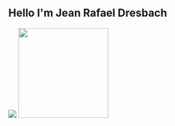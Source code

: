 ## Hello I'm Jean Rafael Dresbach

<img heifht="180em" src="https://github-readme-stats.vercel.app/api?username=Jean-Dresbach&show_icons=true&theme=dracula&include_all_commits=true&count_private=true"/>

<img height="180em" src="https://github-readme-stats.vercel.app/api/top-langs/?username=Jean-Dresbach&layout=compact&langs_count=7&theme=dracula"/>
